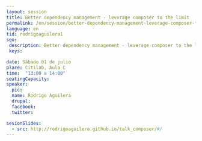 ```yaml
---
layout: session
title: Better dependency management - leverage composer to the limit
permalink: /en/session/better-dependency-management-leverage-composer-for-good/
language: en
tid: rodrigoaguilera1
seo:
 description: Better dependency management - leverage composer to the limit
 keys:

date: Sábado 01 de julio
place: Citilab, Aula C
time:  "13:00 a 14:00"
seatingCapacity:
speaker:
  pic:
  name: Rodrigo Aguilera
  drupal:
  facebook:
  twitter:

sesionSlides:
  - src: http://rodrigoaguilera.github.io/talk_composer/#/
---
```

